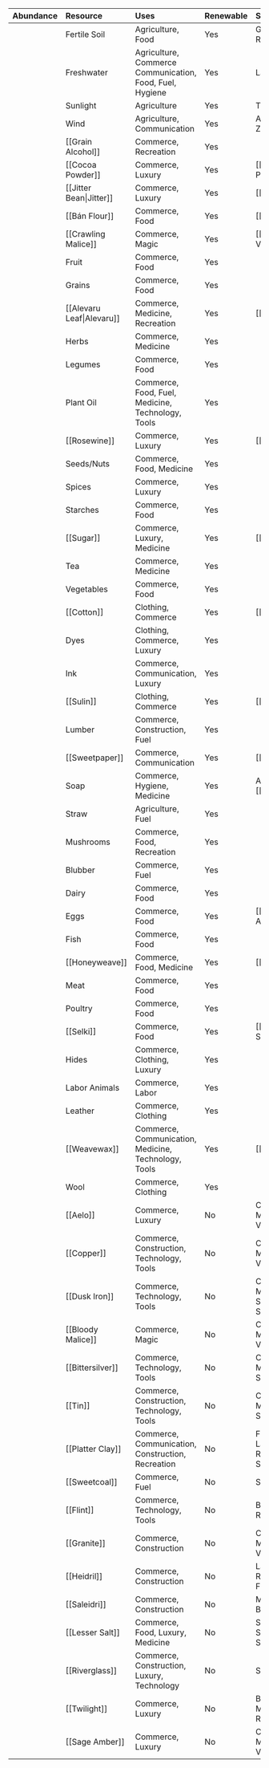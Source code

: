 | Abundance | Resource                  | Uses                                                     | Renewable | Source                                      | Nativity |
| :-------- | :------------------------ | :------------------------------------------------------- | :-------- | :------------------------------------------ | :------- |
|           | Fertile Soil              | Agriculture, Food                                        | Yes       | Glacial Deposits, River Basins              |          |
|           | Freshwater                | Agriculture, Commerce Communication, Food, Fuel, Hygiene | Yes       | Lakes, Rivers                               |          |
|           | Sunlight                  | Agriculture                                              | Yes       | The Sun                                     |          |
|           | Wind                      | Agriculture, Communication                               | Yes       | Altitude, Pressure Zones                    |          |
|           | [[Grain Alcohol]]         | Commerce, Recreation                                     | Yes       |                                             |          |
|           | [[Cocoa Powder]]          | Commerce, Luxury                                         | Yes       | [[Cocoamelon Plant]]                        |          |
|           | [[Jitter Bean\|Jitter]]   | Commerce, Luxury                                         | Yes       | [[Jitterwheel]]                             |          |
|           | [[Bán Flour]]             | Commerce, Food                                           | Yes       | [[Bán Grass]]                               |          |
|           | [[Crawling Malice]]       | Commerce, Magic                                          | Yes       | [[Crawling Malice Vine]]                    |          |
|           | Fruit                     | Commerce, Food                                           | Yes       |                                             |          |
|           | Grains                    | Commerce, Food                                           | Yes       |                                             |          |
|           | [[Alevaru Leaf\|Alevaru]] | Commerce, Medicine, Recreation                           | Yes       | [[Alevaru Vine]]                            |          |
|           | Herbs                     | Commerce, Medicine                                       | Yes       |                                             |          |
|           | Legumes                   | Commerce, Food                                           | Yes       |                                             |          |
|           | Plant Oil                 | Commerce, Food, Fuel, Medicine, Technology, Tools        | Yes       |                                             |          |
|           | [[Rosewine]]              | Commerce, Luxury                                         | Yes       | [[Rose Pitcher]]                            |          |
|           | Seeds/Nuts                | Commerce, Food, Medicine                                 | Yes       |                                             |          |
|           | Spices                    | Commerce, Luxury                                         | Yes       |                                             |          |
|           | Starches                  | Commerce, Food                                           | Yes       |                                             |          |
|           | [[Sugar]]                 | Commerce, Luxury, Medicine                               | Yes       | [[Sugar Willow]]                            |          |
|           | Tea                       | Commerce, Medicine                                       | Yes       |                                             |          |
|           | Vegetables                | Commerce, Food                                           | Yes       |                                             |          |
|           | [[Cotton]]                | Clothing, Commerce                                       | Yes       | [[Cotton Maple]]                            |          |
|           | Dyes                      | Clothing, Commerce, Luxury                               | Yes       |                                             |          |
|           | Ink                       | Commerce, Communication, Luxury                          | Yes       |                                             |          |
|           | [[Sulin]]                 | Clothing, Commerce                                       | Yes       | [[Strangler Flax]]                          |          |
|           | Lumber                    | Commerce, Construction, Fuel                             | Yes       |                                             |          |
|           | [[Sweetpaper]]            | Commerce, Communication                                  | Yes       | [[Woodpulp]]                                |          |
|           | Soap                      | Commerce, Hygiene, Medicine                              | Yes       | Ash, Tallow, [[Weavewax]]                   |          |
|           | Straw                     | Agriculture, Fuel                                        | Yes       |                                             |          |
|           | Mushrooms                 | Commerce, Food, Recreation                               | Yes       |                                             |          |
|           | Blubber                   | Commerce, Fuel                                           | Yes       |                                             |          |
|           | Dairy                     | Commerce, Food                                           | Yes       |                                             |          |
|           | Eggs                      | Commerce, Food                                           | Yes       | [[Domestic Agon]]                           |          |
|           | Fish                      | Commerce, Food                                           | Yes       |                                             |          |
|           | [[Honeyweave]]            | Commerce, Food, Medicine                                 | Yes       | [[Honeyweavers]]                            |          |
|           | Meat                      | Commerce, Food                                           | Yes       |                                             |          |
|           | Poultry                   | Commerce, Food                                           | Yes       |                                             |          |
|           | [[Selki]]                 | Commerce, Food                                           | Yes       | [[Domestic Seals]]                          |          |
|           | Hides                     | Commerce, Clothing, Luxury                               | Yes       |                                             |          |
|           | Labor Animals             | Commerce, Labor                                          | Yes       |                                             |          |
|           | Leather                   | Commerce, Clothing                                       | Yes       |                                             |          |
|           | [[Weavewax]]              | Commerce, Communication, Medicine, Technology, Tools     | Yes       | [[Honeyweavers]]                            |          |
|           | Wool                      | Commerce, Clothing                                       | Yes       |                                             |          |
|           | [[Aelo]]                  | Commerce, Luxury                                         | No        | Caves, Mountains, Volcanic Rock             |          |
|           | [[Copper]]                | Commerce, Construction, Technology, Tools                | No        | Caves, Mountains, Volcanic Rock             |          |
|           | [[Dusk Iron]]             | Commerce, Technology, Tools                              | No        | Caves, Mountains, Sediment, Springs         |          |
|           | [[Bloody Malice]]         | Commerce, Magic                                          | No        | Caves, Mountains, Volcanic Rock             |          |
|           | [[Bittersilver]]          | Commerce, Technology, Tools                              | No        | Caves, Mountains, Springs                   |          |
|           | [[Tin]]                   | Commerce, Construction, Technology, Tools                | No        | Caves, Mountains, Springs                   |          |
|           | [[Platter Clay]]          | Commerce, Communication, Construction, Recreation        | No        | Floodplains, Lakebeds, Riverbeds, Seafloors |          |
|           | [[Sweetcoal]]             | Commerce, Fuel                                           | No        | Swampy Forests                              |          |
|           | [[Flint]]                 | Commerce, Technology, Tools                              | No        | Beaches, Riverbeds                          |          |
|           | [[Granite]]               | Commerce, Construction                                   | No        | Caves, Mountains, Volcanic Rock             |          |
|           | [[Heidril]]               | Commerce, Construction                                   | No        | Lakebeds, Riverbeds, Sea Floors             |          |
|           | [[Saleidri]]              | Commerce, Construction                                   | No        | Mountains, River Basins                     |          |
|           | [[Lesser Salt]]           | Commerce, Food, Luxury, Medicine                         | No        | Salt Lakes, Salt Springs, Seawater          |          |
|           | [[Riverglass]]            | Commerce, Construction, Luxury, Technology               | No        | Sand, Wood Ash                              |          |
|           | [[Twilight]]              | Commerce, Luxury                                         | No        | Beaches, Mountains, Riverbeds               |          |
|           | [[Sage Amber]]            | Commerce, Luxury                                         | No        | Caves, Mountains, Volcanic Rock             |          |

